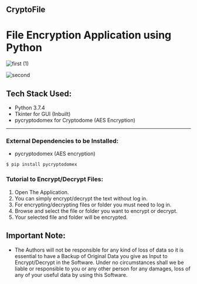## CryptoFile

# File Encryption Application using Python

![first (1)](https://user-images.githubusercontent.com/63862913/123994618-2c609080-d9eb-11eb-897f-50c9e52bfc8c.png)

![second](https://user-images.githubusercontent.com/63862913/123994628-2e2a5400-d9eb-11eb-9a70-5e0ca9470e67.png)

## Tech Stack Used:
* Python 3.7.4
* Tkinter for GUI (Inbuilt)
* pycryptodomex for Cryptodome (AES Encryption)
***
### External Dependencies to be Installed:
* pycryptodomex (AES encryption)

```
$ pip install pycryptodomex
```
### Tutorial to Encrypt/Decrypt Files:
1. Open The Application.
2. You can simply encrypt/decrypt the text without log in.
3. For encrypting/decrypting files or folder you must need to log in.
4. Browse and select the file or folder you want to encrypt or decrypt.
5. Your selected file and folder will be encrypted.

## Important Note:
* The Authors will not be responsible for any kind of loss of data so it is essential to have a Backup of Original Data you give as Input to Encrypt/Decrypt in the Software. Under no circumstances shall we be liable or responsible to you or any other person for any damages, loss of any of your useful data by using this Software. 

